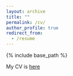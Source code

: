 ```yaml
---
layout: archive
title: ""
permalink: /cv/
author_profile: true
redirect_from:
  - /resume
---
```


{% include base_path %}

My CV is [here](/files/abdallah_cv_1220)
